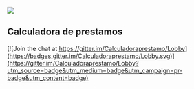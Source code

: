 [![](https://img.shields.io/badge/android-%20google%20play-brightgreen.svg)](https://play.google.com/store/apps/details?id=com.ernestoaguaysol.calculadora)

## Calculadora de prestamos

[![Join the chat at https://gitter.im/Calculadoraprestamo/Lobby](https://badges.gitter.im/Calculadoraprestamo/Lobby.svg)](https://gitter.im/Calculadoraprestamo/Lobby?utm_source=badge&utm_medium=badge&utm_campaign=pr-badge&utm_content=badge)

